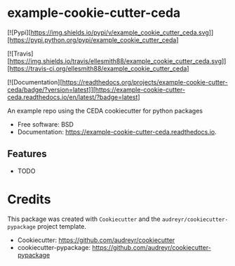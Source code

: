 # example-cookie-cutter-ceda


[![Pypi][https://img.shields.io/pypi/v/example_cookie_cutter_ceda.svg]][https://pypi.python.org/pypi/example_cookie_cutter_ceda]

[![Travis][https://img.shields.io/travis/ellesmith88/example_cookie_cutter_ceda.svg]][https://travis-ci.org/ellesmith88/example_cookie_cutter_ceda]

[![Documentation][https://readthedocs.org/projects/example-cookie-cutter-ceda/badge/?version=latest]][https://example-cookie-cutter-ceda.readthedocs.io/en/latest/?badge=latest]




An example repo using the CEDA cookiecutter for python packages


* Free software: BSD
* Documentation: https://example-cookie-cutter-ceda.readthedocs.io.


## Features

* TODO

# Credits

This package was created with `Cookiecutter` and the `audreyr/cookiecutter-pypackage` project template.

 * Cookiecutter: https://github.com/audreyr/cookiecutter
 * cookiecutter-pypackage: https://github.com/audreyr/cookiecutter-pypackage
